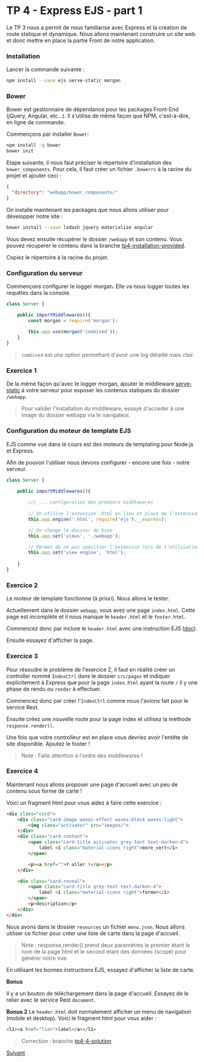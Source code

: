 # TP 4 - Express EJS - part 1

Le TP 3 nous a permit de nous familiarise avec Express et la création de route statique et dynamique.
Nous allons maintenant construire un site web et donc mettre en place la partie Front de notre application.

### Installation

Lancer la commande suivante :

```bash
npm install --save ejs serve-static morgan
```

### Bower

Bower est gestionnaire de dépendance pour les packages Front-End (jQuery, Angular, etc...).
Il s'utilise de même façon que NPM, c'est-à-dire, en ligne de commande.

Commençons par installer `Bower`:
```bash
npm install -g bower
bower init
```

Etape suivante, il nous faut préciser le répertoire d'installation des `bower_components`.
Pour cela, il faut créer un fichier `.bowerrc` à la racine du projet et ajouter ceci :

```json
{
  "directory": "webapp/bower_components/"
}
```

On installe maintenant les packages que nous allons utiliser pour développer notre site :

```bash
bower install --save lodash jquery materialize angular
```

Vous devez ensuite récupérer le dossier `/webapp` et son contenu. Vous pouvez récuperer le contenu dans 
la branche [tp4-installation-provided](https://github.com/Romakita/tp-nodejs/tree/tp4-installation-provided).

Copiez le répertoire à la racine du projet.

### Configuration du serveur

Commençons configurer le logger morgan. Elle va nous logger toutes les requêtes dans la console.

```typescript
class Server {

    public importMiddlewares(){
        const morgan = require('morgan');
        
        this.app.use(morgan('combined'));
    }
}
```
> `combined` est une option permettant d'avoir une log détaillé mais clair.

### Exercice 1

De la même façon qu'avec le logger morgan, ajouter le middleware
[serve-static](https://github.com/expressjs/serve-static) à votre serveur pour 
exposer les contenus statiques du dossier `/webapp`.

> Pour valider l'installation du middleware, essayé d'acceder à une image du dossier webapp via 
le navigateur.

### Configuration du moteur de template EJS

EJS comme vue dans le cours est des moteurs de templating pour Node.js et Express.

Afin de pouvoir l'utiliser nous devons configurer - encore une fois - notre serveur.

```typescript
class Server {

    public importMiddlewares(){
        
        /// ... configuration des premiers middlewares
        
        // On utilise l'extension .html en lieu et place de l'extension .ejs
        this.app.engine('.html', require('ejs').__express);

        // On change le dossier de base
        this.app.set('views', './webapp');

        // Permet de ne pas spécifier l'extension lors de l'utilisation de res.render()
        this.app.set('view engine', 'html');
        
    }
}
```

### Exercice 2

Le moteur de template fonctionne (à priori). Nous allons le tester. 

Actuellement dans le dossier `webapp`, vous avez une page `index.html`.
Cette page est incomplète et il nous manque le `header.html` 
et le `footer.html`.

Commencez donc par inclure le `header.html` avec une instruction EJS ([doc](http://ejs.co/)).

Ensuite essayez d'afficher la page.

### Exercice 3

Pour résoudre le problème de l'exercice 2, il faut en réalité créer un controller nommé 
`IndexCtrl` dans le dossier `src/pages` et indiquer explicitement à Express
que pour la page `index.html` ayant la route `/` il y une phase de rendu ou `render` 
à effectuer.

Commencez donc par créer l'`IndexCtrl` comme nous l'avions fait pour le service Rest.

Ensuite créez une nouvelle route pour la page index et utilisez la methode `response.render()`.

Une fois que votre controlleur est en place vous devriez avoir l'entête de site disponible.
Ajoutez le footer !

> Note : Faite attention à l'ordre des middlewares !

### Exercice 4

Maintenant nous allons proposer une page d'accueil avec un peu de contenu sous forme de carte !

Voici un fragment html pour vous aidez à faire cette exercice :

```html
<div class="card">
    <div class="card-image waves-effect waves-block waves-light">
        <img class="activator" src="images/">
    </div>
    <div class="card-content">
        <span class="card-title activator grey-text text-darken-4">
            label <i class="material-icons right">more_vert</i>
        </span>

        <p><a href="">Y aller !</a></p>
    </div>

    <div class="card-reveal">
        <span class="card-title grey-text text-darken-4">
            label <i class="material-icons right">fermer</i>
        </span>
        <p>description</p>
    </div>
</div>
```

Nous avons dans le dossier `resources` un fichier `menu.json`. Nous allons utiliser 
ce fichier pour créer une liste de carte dans la page d'accueil.

> Note : response.render() prend deux paramètres le premier étant le nom de la page
 html et le second étant des données (scope) pour générer notre vue.

En utilisant les bonnes instructions EJS, essayez d'afficher la liste de carte. 

**Bonus**

Il y a un bouton de téléchargement dans la page d'accueil. Essayez de le relier avec le service Rest `document`.

**Bonus 2**
Le `header.html` doit normalement afficher un menu de navigation (mobile et desktop). 
Voici le fragment html pour vous aider :

```html                   
<li><a href="lien">label</a></li>
```

> Correction : branche [tp4-4-solution](https://github.com/Romakita/tp-nodejs/tree/tp4-exercice-4-solution)

[Suivant](https://github.com/Romakita/tp-nodejs/blob/master/tp5-express-middlewares-form-services.md)